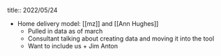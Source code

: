 title:: 2022/05/24

- Home delivery model: [[mz]] and [[Ann Hughes]]
	- Pulled in data as of march
	- Consultant talking about creating data and moving it into the tool
	- Want to include us + Jim Anton